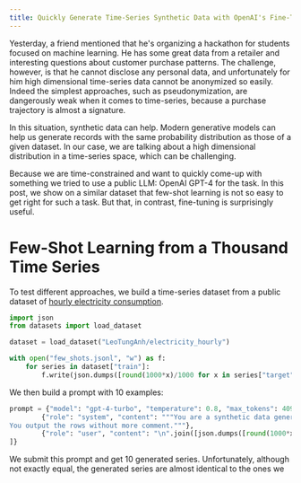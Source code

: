 ```yaml
---
title: Quickly Generate Time-Series Synthetic Data with OpenAI's Fine-Tuning API
---
```


Yesterday, a friend mentioned that he's organizing a hackathon for students focused on machine learning.
He has some great data from a retailer and interesting questions about customer purchase patterns.
The challenge, however, is that he cannot disclose any personal data, and unfortunately for him high dimensional
time-series data cannot be anonymized so easily.
Indeed the simplest approaches, such as pseudonymization, are dangerously weak when it comes to time-series, because a purchase trajectory is almost a signature.

In this situation, synthetic data can help.
Modern generative models can help us generate records with the same probability distribution as those of a given dataset.
In our case, we are talking about a high dimensional distribution in a time-series space, which can be challenging.

Because we are time-constrained and want to quickly come-up with something we tried to use a public LLM: OpenAI GPT-4 for the task.
In this post, we show on a similar dataset that few-shot learning is not so easy to get right for such a task.
But that, in contrast, fine-tuning is surprisingly useful.

# Few-Shot Learning from a Thousand Time Series

To test different approaches, we build a time-series dataset from a public dataset of [hourly electricity consumption](https://huggingface.co/datasets/LeoTungAnh/electricity_hourly).

```python
import json
from datasets import load_dataset

dataset = load_dataset("LeoTungAnh/electricity_hourly")

with open("few_shots.jsonl", "w") as f:
    for series in dataset["train"]:
        f.write(json.dumps([round(1000*x)/1000 for x in series["target"][:100]])+"\n")
```
We then build a prompt with 10 examples:
```python
prompt = {"model": "gpt-4-turbo", "temperature": 0.8, "max_tokens": 4096, "messages": [
        {"role": "system", "content": """You are a synthetic data generator, you generate 10 rows similar to the user examples, but not equal.
You output the rows without more comment."""},
        {"role": "user", "content": "\n".join([json.dumps([round(1000*x)/1000 for x in series["target"][:100]]) for series in dataset["train"]][:10])},
]}
```
We submit this prompt and get 10 generated series.
Unfortunately, although not exactly equal, the generated series are almost identical to the ones we 